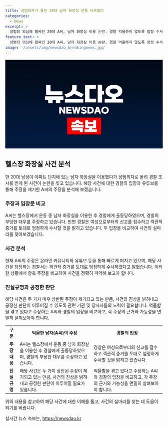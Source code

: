 ```yaml
---
title: 성범죄자가 몰린 20대 남자 화장실 분통 터뜨렸다
categories:
  - News
excerpt: >
  성범죄 의심에 휩싸인 20대 A씨, 남자 화장실 이용 논란. 경찰 억울하지 않도록 엄정 수사 주장에도 유튜브 채널 억울한 남자에서 해명 영상 공개. A씨는 의심받아 죄인된 기분이라며 언론과 경찰의 무책임한 대응 비판. 변호사는 동탄 여자 화장실 침입자 낙인 사건이라고 주장하며 사건 조명. 경찰은 해당 사건과 관련해 엄정한 수사를 약속하고, 부적절한 경찰 언행 확인을 약속함. A씨의 주장을 퍼뜨리며 논란 확산 중. (150자)
feature_text: >
  성범죄 의심에 휩싸인 20대 A씨, 남자 화장실 이용 논란. 경찰 억울하지 않도록 엄정 수사 주장에도 유튜브 채널 억울한 남자에서 해명 영상 공개. A씨는 의심받아 죄인된 기분이라며 언론과 경찰의 무책임한 대응 비판. 변호사는 동탄 여자 화장실 침입자 낙인 사건이라고 주장하며 사건 조명. 경찰은 해당 사건과 관련해 엄정한 수사를 약속하고, 부적절한 경찰 언행 확인을 약속함. A씨의 주장을 퍼뜨리며 논란 확산 중. (150자)
image: '/assets/img/newsdao_breakingnews.jpg'
---
```


<p><img src="/assets/img/newsdao_breakingnews.jpg" alt="koreaapp 속보" /></p>

<h2 data-ke-size="size26">헬스장 화장실 사건 분석</h2>

<p data-ke-size="size16">한 20대 남성이 아파트 단지에 있는 남자 화장실을 이용했다가 성범죄자로 몰려 경찰 조사를 받게 된 사건이 논란을 빚고 있습니다. 해당 사건에 대한 경찰의 입장과 유튜브를 통해 주장을 제기한 A씨의 주장을 분석해 보겠습니다.</p>

<h3>주장과 입장문 비교</h3>

<p data-ke-size="size16">A씨는 헬스장에서 운동 중 남자 화장실을 이용한 후 경찰에게 출동당하였으며, 경찰의 부당한 대우를 주장하고 있습니다. 반면 경찰은 여성으로부터의 신고를 접수하고 객관적 증거를 토대로 엄정하게 수사할 것을 밝히고 있습니다. 두 입장을 비교하여 사건의 실마리를 찾아보겠습니다.</p>

<h3>사건 분석</h3>

<p data-ke-size="size16">현재 A씨의 주장은 온라인 커뮤니티와 유튜브 등을 통해 빠르게 퍼지고 있으며, 해당 사건을 담당하는 경찰서는 객관적 증거를 토대로 엄정하게 수사하겠다고 밝혔습니다. 이러한 상황에서 양측 주장을 비교하여 사건을 정확히 파악해 보고자 합니다.</p>

<h3>진실규명과 공정한 판단</h3>

<p data-ke-size="size16">해당 사건은 두 가지 매우 상반된 주장이 제기되고 있는 만큼, 사건의 진상을 밝혀내고 공정한 판단이 이루어질 수 있도록 관련 기관 및 당사자들의 노력이 필요합니다. 억울함을 겪고 있다고 주장하는 A씨와 경찰의 입장을 비교하고, 각 주장의 근거와 가능성을 면밀히 살펴보아야 합니다.</p>

<table>
    <tr>
        <th>구분</th>
        <th>억울한 남자(A씨)의 주장</th>
        <th>경찰의 입장</th>
    </tr>
    <tr>
        <td style="text-align: center; height: 17px;"><b>주장 내용</b></td>
        <td>A씨는 헬스장에서 운동 중 남자 화장실을 이용한 후 경찰에게 출동당하였으며, 경찰의 부당한 대우를 주장하고 있습니다.</td>
        <td>경찰은 여성으로부터의 신고를 접수하고 객관적 증거를 토대로 엄정하게 수사할 것을 밝히고 있습니다.</td>
    </tr>
    <tr>
        <td style="text-align: center; height: 17px;"><b>진실 규명</b></td>
        <td>해당 사건은 두 가지 상반된 주장이 제기되고 있는 만큼, 사건의 진상을 밝혀내고 공정한 판단이 이루어질 필요가 있습니다.</td>
        <td>억울함을 겪고 있다고 주장하는 A씨와 경찰의 입장을 비교하고, 각 주장의 근거와 가능성을 면밀히 살펴보아야 합니다.</td>
    </tr>
</table>

<p data-ke-size="size16">위의 내용을 참고하여 해당 사건에 대한 이해를 돕고, 사건의 실마리를 찾는 데 도움이 되기를 바랍니다.</p>
실시간 뉴스 속보는, <a href="https://newsdao.kr" rel="dofollow">https://newsdao.kr</a>


